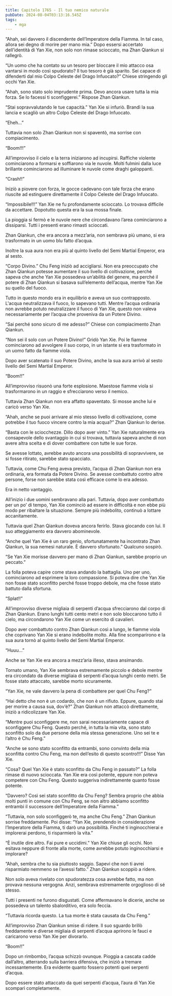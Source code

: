 ```yaml
---
title: Capitolo 1765 - Il tuo nemico naturale
pubDate: 2024-08-04T03:13:16.545Z
tags:
    - mga
---
```



“Ahah, sei davvero il discendente dell’Imperatore della Fiamma. In tal caso, allora sei degno di morire per mano mia.” Dopo essersi accertato dell’identità di Yan Xie, non solo non rimase scioccato, ma Zhan Qiankun si rallegrò.


“Un uomo che ha contato su un tesoro per bloccare il mio attacco osa vantarsi in modo così spudorato? Il tuo tesoro è già sparito. Sei capace di difenderti dal mio Colpo Celeste del Drago Infuocato?” Chiese stringendo gli occhi Yan Xie.

“Ahah, sono stato solo imprudente prima. Devo ancora usare tutta la mia forza. Se lo facessi ti sconfiggerei.” Rispose Zhan Qiankun.

“Stai sopravvalutando le tue capacità.” Yan Xie si infuriò. Brandì la sua lancia e scagliò un altro Colpo Celeste del Drago Infuocato.


“Eheh…”


Tuttavia non solo Zhan Qiankun non si spaventò, ma sorrise con compiacimento.

“Boom!!!”


All’improvviso il cielo e la terra iniziarono ad incupirsi. Raffiche violente cominciarono a formarsi e soffiarono via le nuvole. Molti fulmini dalla luce brillante cominciarono ad illuminare le nuvole come draghi galoppanti.

“Crash!!”


Iniziò a piovere con forza, le gocce cadevano con tale forza che erano riuscite ad estinguere direttamente il Colpo Celeste del Drago Infuocato.


“Impossibile!!!” Yan Xie ne fu profondamente scioccato. Lo trovava difficile da accettare. Dopotutto questa era la sua mossa finale.


La pioggia si fermò e le nuvole nere che circondavano l’area cominciarono a dissiparsi. Tutti i presenti erano rimasti scioccati.

Zhan Qiankun, che era ancora a mezz’aria, non sembrava più umano, si era trasformato in un uomo blu fatto d’acqua.


Inoltre la sua aura non era più al quinto livello del Semi Martial Emperor, era al sesto.

“Corpo Divino.” Chu Feng iniziò ad accigliarsi. Non era preoccupato che Zhan Qiankun potesse aumentare il suo livello di coltivazione, perché sapeva che anche Yan Xie possedeva un’abilità del genere, ma perché il potere di Zhan Qiankun si basava sull’elemento dell’acqua, mentre Yan Xie su quello del fuoco.


Tutto in questo mondo era in equilibrio e aveva un suo contrapposto. L'acqua neutralizzava il fuoco, lo sapevano tutti. Mentre l’acqua ordinaria non avrebbe potuto neutralizzare il fuoco di Yan Xie, questo non valeva necessariamente per l’acqua che proveniva da un Potere Divino.


“Sai perché sono sicuro di me adesso?” Chiese con compiacimento Zhan Qiankun.

“Non sei il solo con un Potere Divino!” Gridò Yan Xie. Poi le fiamme cominciarono ad avvolgere il suo corpo, in un istante si era trasformato in un uomo fatto da fiamme viola.


Dopo aver scatenato il suo Potere Divino, anche la sua aura arrivò al sesto livello del Semi Martial Emperor.

“Boom!!”


All’improvviso risuonò una forte esplosione. Maestose fiamme viola si trasformarono in un raggio e sfrecciarono verso il nemico.

Tuttavia Zhan Qiankun non era affatto spaventato. Si mosse anche lui e caricò verso Yan Xie.


“Ahah, anche se puoi arrivare al mio stesso livello di coltivazione, come potrebbe il tuo fuoco vincere contro la mia acqua?” Zhan Qiankun lo derise.

“Basta con le sciocchezze. Dillo dopo aver vinto.” Yan Xie naturalmente era consapevole dello svantaggio in cui si trovava, tuttavia sapeva anche di non avere altra scelta e di dover combattere con tutte le sue forze.

Se avesse lottato, avrebbe avuto ancora una possibilità di sopravvivere, se si fosse ritirato, sarebbe stato spacciato.


Tuttavia, come Chu Feng aveva previsto, l’acqua di Zhan Qiankun non era ordinaria, era formata da Potere Divino. Se avesse combattuto contro altre persone, forse non sarebbe stata così efficace come lo era adesso.

Era in netto vantaggio.


All’inizio i due uomini sembravano alla pari. Tuttavia, dopo aver combattuto per un po’ di tempo, Yan Xie cominciò ad essere in difficoltà e non ebbe più modo per ribaltare la situazione. Sempre più indebolito, continuò a lottare accanitamente.


Tuttavia quel Zhan Qiankun doveva ancora ferirlo. Stava giocando con lui. Il suo atteggiamento era davvero abominevole.


“Anche quel Yan Xie è un raro genio, sfortunatamente ha incontrato Zhan Qiankun, la sua nemesi naturale. È davvero sfortunato.” Qualcuno sospirò.

“Se Yan Xie morisse davvero per mano di Zhan Qiankun, sarebbe proprio un peccato.”


La folla poteva capire come stava andando la battaglia. Uno per uno, cominciarono ad esprimere la loro compassione. Si poteva dire che Yan Xie non fosse stato sconfitto perché fosse troppo debole, ma che fosse stato battuto dalla sfortuna.


“Splat!!”


All’improvviso diverse migliaia di serpenti d’acqua sfrecciarono dal corpo di Zhan Qiankun. Erano lunghi tutti cento metri e non solo bloccarono tutto il cielo, ma circondarono Yan Xie come un esercito di cavalieri.


Dopo aver combattuto contro Zhan Qiankun così a lungo, le fiamme viola che coprivano Yan Xie si erano indebolite molto. Alla fine scomparirono e la sua aura tornò al quinto livello del Semi Martial Emperor.

“Huuu…”


Anche se Yan Xie era ancora a mezz’aria illeso, stava ansimando.


Tornato umano, Yan Xie sembrava estremamente piccolo e debole mentre era circondato da diverse migliaia di serpenti d’acqua lunghi cento metri. Se fosse stato attaccato, sarebbe morto sicuramente.


“Yan Xie, ne vale davvero la pena di combattere per quel Chu Feng?”

“Hai detto che non è un codardo, che non è un rifiuto. Eppure, quando stai per morire a causa sua, dov’è?” Zhan Qiankun non attaccò direttamente, iniziò a ridicolizzare Yan Xie.


“Mentre puoi sconfiggere me, non sarai necessariamente capace di sconfiggere Chu Feng. Questo perché, in tutta la mia vita, sono stato sconfitto solo da due persone della mia stessa generazione. Uno sei te e l’altro è Chu Feng.”

“Anche se sono stato sconfitto da entrambi, sono convinto della mia sconfitta contro Chu Feng, ma non dell’esito di questo scontro!!!” Disse Yan Xie.


“Cosa? Quel Yan Xie è stato sconfitto da Chu Feng in passato?” La folla rimase di nuovo scioccata. Yan Xie era così potente, eppure non poteva competere con Chu Feng. Questo suggeriva indirettamente quanto fosse potente.

“Davvero? Così sei stato sconfitto da Chu Feng? Sembra proprio che abbia molti punti in comune con Chu Feng, se non altro abbiamo sconfitto entrambi il successore dell’Imperatore della Fiamma.”

“Tuttavia, non solo sconfiggerò te, ma anche Chu Feng.” Zhan Qiankun sorrise freddamente. Poi disse: “Yan Xie, prendendo in considerazione l’Imperatore della Fiamma, ti darò una possibilità. Finché ti inginocchierai e implorerai perdono, ti risparmierò la vita.”

“È inutile dire altro. Fai pure e uccidimi.” Yan Xie chiuse gli occhi. Non esitava neppure di fronte alla morte, come avrebbe potuto inginocchiarsi e implorare?


“Ahah, sembra che tu sia piuttosto saggio. Sapevi che non ti avrei risparmiato nemmeno se l’avessi fatto.” Zhan Qiankun scoppiò a ridere.


Non solo aveva rivelato con spudoratezza cosa avrebbe fatto, ma non provava nessuna vergogna. Anzi, sembrava estremamente orgoglioso di sé stesso.


Tutti i presenti ne furono disgustati. Come affermavano le dicerie, anche se possedeva un talento sbalorditivo, era solo feccia.


“Tuttavia ricorda questo. La tua morte è stata causata da Chu Feng.”


All’improvviso Zhan Qiankun smise di ridere. Il suo sguardo brillò freddamente e diverse migliaia di serpenti d’acqua aprirono le fauci e caricarono verso Yan Xie per divorarlo.


“Boom!!”


Dopo un rimbombo, l’acqua schizzò ovunque. Pioggia a cascata cadde dall’altro, atterrando sulla barriera difensiva, che iniziò a tremare incessantemente. Era evidente quanto fossero potenti quei serpenti d’acqua.


Dopo essere stato attaccato da quei serpenti d’acqua, l’aura di Yan Xie scomparì completamente.



